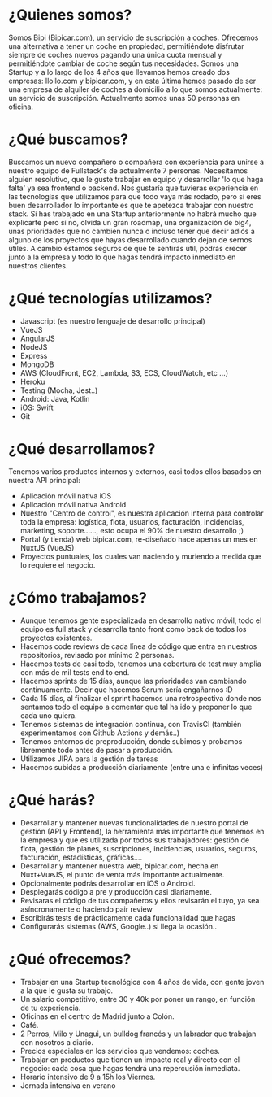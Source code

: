 # ¿Quienes somos?

Somos Bipi (Bipicar.com), un servicio de suscripción a coches. Ofrecemos una alternativa a tener un coche en propiedad, permitiéndote disfrutar siempre de coches nuevos pagando una única cuota mensual y permitiéndote cambiar de coche según tus necesidades. Somos una Startup y a lo largo de los 4 años que llevamos hemos creado dos empresas: llollo.com y bipicar.com, y en esta última hemos pasado de ser una empresa de alquiler de coches a domicilio a lo que somos actualmente: un servicio de suscripción. Actualmente somos unas 50 personas en oficina.

# ¿Qué buscamos?
Buscamos un nuevo compañero o compañera con experiencia para unirse a nuestro equipo de Fullstack's de actualmente 7 personas. Necesitamos alguien resolutivo, que le guste trabajar en equipo y desarrollar 'lo que haga falta' ya sea frontend o backend.
Nos gustaría que tuvieras experiencia en las tecnologías que utilizamos para que todo vaya más rodado, pero si eres buen desarrollador lo importante es que te apetezca trabajar con nuestro stack.
Si has trabajado en una Startup anteriormente no habrá mucho que explicarte pero sí no, olvida un gran roadmap, una organización de big4, unas prioridades que no cambien nunca o incluso tener que decir adiós a alguno de los proyectos que hayas desarrollado cuando dejan de sernos útiles. A cambio estamos seguros de que te sentirás útil, podrás crecer junto a la empresa y todo lo que hagas tendrá impacto inmediato en nuestros clientes.

# ¿Qué tecnologías utilizamos?

- Javascript (es nuestro lenguaje de desarrollo principal)
- VueJS
- AngularJS
- NodeJS
- Express
- MongoDB
- AWS (CloudFront, EC2, Lambda, S3, ECS, CloudWatch, etc ...)
- Heroku
- Testing (Mocha, Jest..)
- Android: Java, Kotlin
- iOS: Swift
- Git

# ¿Qué desarrollamos?

Tenemos varios productos internos y externos, casi todos ellos basados en nuestra API principal:

- Aplicación móvil nativa iOS
- Aplicación móvil nativa Android
- Nuestro "Centro de control", es nuestra aplicación interna para controlar toda la empresa: logística, flota, usuarios, facturación, incidencias, marketing, soporte......, esto ocupa el 90% de nuestro desarrollo ;)
- Portal (y tienda) web bipicar.com, re-diseñado hace apenas un mes en NuxtJS (VueJS)
- Proyectos puntuales, los cuales van naciendo y muriendo a medida que lo requiere el negocio.

# ¿Cómo trabajamos?

- Aunque tenemos gente especializada en desarrollo nativo móvil, todo el equipo es full stack y desarrolla tanto front como back de todos los proyectos existentes.
- Hacemos code reviews de cada línea de código que entra en nuestros repositorios, revisado por mínimo 2 personas.
- Hacemos tests de casi todo, tenemos una cobertura de test muy amplia con más de mil tests end to end.
- Hacemos sprints de 15 días, aunque las prioridades van cambiando continuamente. Decir que hacemos Scrum sería engañarnos :D
- Cada 15 días, al finalizar el sprint hacemos una retrospectiva donde nos sentamos todo el equipo a comentar que tal ha ido y proponer lo que cada uno quiera.
- Tenemos sistemas de integración continua, con TravisCI (también experimentamos con Github Actions y demás..)
- Tenemos entornos de preproducción, donde subimos y probamos libremente todo antes de pasar a producción.
- Utilizamos JIRA para la gestión de tareas
- Hacemos subidas a producción diariamente (entre una e infinitas veces)

# ¿Qué harás?
- Desarrollar y mantener nuevas funcionalidades de nuestro portal de gestión (API y Frontend), la herramienta más importante que tenemos en la empresa y que es utilizada por todos sus trabajadores: gestión de flota, gestión de planes, suscripciones, incidencias, usuarios, seguros, facturación, estadísticas, gráficas....
- Desarrollar y mantener nuestra web, bipicar.com, hecha en Nuxt+VueJS, el punto de venta más importante actualmente.
- Opcionalmente podrás desarrollar en iOS o Android.
- Desplegarás código a pre y producción casi diariamente.
- Revisaras el código de tus compañeros y ellos revisarán el tuyo, ya sea asíncronamente o haciendo pair review
- Escribirás tests de prácticamente cada funcionalidad que hagas
- Configurarás sistemas (AWS, Google..) si llega la ocasión..

# ¿Qué ofrecemos?
- Trabajar en una Startup tecnológica con 4 años de vida, con gente joven a la que le gusta su trabajo.
- Un salario competitivo, entre 30 y 40k por poner un rango, en función de tu experiencia.
- Oficinas en el centro de Madrid junto a Colón.
- Café.
- 2 Perros, Milo y Unagui, un bulldog francés y un labrador que trabajan con nosotros a diario.
- Precios especiales en los servicios que vendemos: coches.
- Trabajar en productos que tienen un impacto real y directo con el negocio: cada cosa que hagas tendrá una repercusión inmediata.
- Horario intensivo de 9 a 15h los Viernes.
- Jornada intensiva en verano


